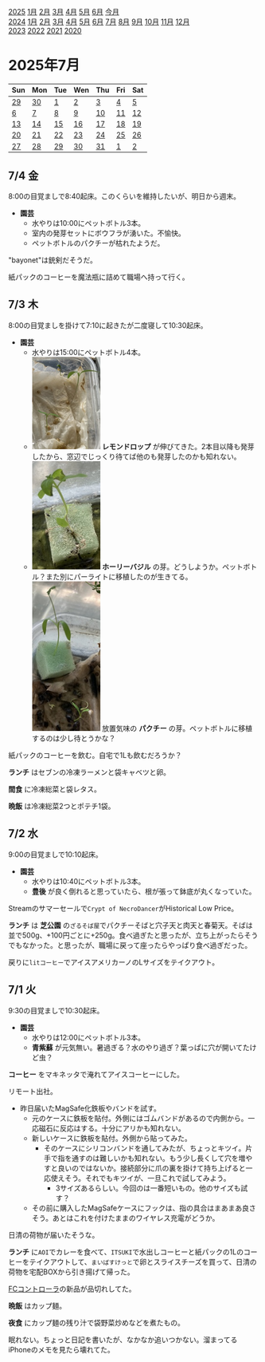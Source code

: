 [2025](README.md#2025) [1月](2025-01.md) [2月](2025-02.md) [3月](2025-03.md) [4月](2025-04.md) [5月](2025-05.md) [6月](2025-06.md) [今月](2025-07.md)  
[2024](README.md#2024) [1月](2024-01.md) [2月](2024-02.md) [3月](2024-03.md) [4月](2024-04.md) [5月](2024-05.md) [6月](2024-06.md) [7月](2024-07.md) [8月](2024-08.md) [9月](2024-09.md) [10月](2024-10.md) [11月](2024-11.md) [12月](2024-12.md)  
[2023](README.md#2023) [2022](README.md#2022) [2021](README.md#2021) [2020](README.md#2020)  

2025年7月
=========

|Sun|Mon|Tue|Wen|Thu|Fri|Sat|
|---|---|---|---|---|---|---|
|[29](2025-06.md#0629-日)|[30](2025-06.md#0630-月)|[1](#0701-火)|[2](#0702-水)|[3](#0703-木)|[4](#0704-金)|[5](#0705-土)|
|[6](#0706-日)|[7](#0707-月)|[8](#0708-火)|[9](#0709-水)|[10](#0710-木)|[11](#0711-金)|[12](#0712-土)|
|[13](#0713-日)|[14](#0714-月)|[15](#0715-火)|[16](#0716-水)|[17](#0717-木)|[18](#0718-金)|[19](#0719-土)|
|[20](#0720-日)|[21](#0721-月)|[22](#0722-火)|[23](#0723-水)|[24](#0724-木)|[25](#0725-金)|[26](#0726-土)|
|[27](#0727-日)|[28](#0728-月)|[29](#0729-火)|[30](#0730-水)|[31](#0731-木)|[1](2025-08.md#0801-金)|[2](2025-08.md#0802-土)|

7/4 金
------

8:00の目覚ましで8:40起床。このくらいを維持したいが、明日から週末。

- __園芸__
  - 水やりは10:00にペットボトル3本。
  - 室内の発芽セットにボウフラが湧いた。不愉快。
  - ペットボトルのパクチーが枯れたようだ。

"bayonet"は銃剣だそうだ。

紙パックのコーヒーを魔法瓶に詰めて職場へ持って行く。


7/3 木
------

8:00の目覚ましを掛けて7:10に起きたが二度寝して10:30起床。

- __園芸__
  - 水やりは15:00にペットボトル4本。
  - <img src='images/%E5%86%99%E7%9C%9F%202025%2D07%2D03%2012%2011%2054.jpg' alt='レモンドロップの芽' width='30%'> __レモンドロップ__ が伸びてきた。2本目以降も発芽したから、窓辺でじっくり待てば他のも発芽したのかも知れない。
  - <img src='images/%E5%86%99%E7%9C%9F%202025%2D07%2D03%2015%2009%2019.jpg' alt='ホーリーバジルの芽' width='30%'> __ホーリーバジル__ の芽。どうしようか。ペットボトル？また別にパーライトに移植したのが生きてる。
<img src='images/%E5%86%99%E7%9C%9F%202025%2D07%2D03%2015%2009%2028.jpg' alt='パクチーの芽' width='30%'> 放置気味の __パクチー__ の芽。ペットボトルに移植するのは少し待とうかな？

紙パックのコーヒーを飲む。自宅で1Lも飲むだろうか？

__ランチ__ はセブンの冷凍ラーメンと袋キャベツと卵。

__間食__ に冷凍総菜と袋レタス。

__晩飯__ は冷凍総菜2つとポテチ1袋。

7/2 水
------

9:00の目覚ましで10:10起床。

- __園芸__
  - 水やりは10:40にペットボトル3本。
  - __豊後__ が良く倒れると思っていたら、根が張って鉢底が丸くなっていた。

Streamのサマーセールで`Crypt of NecroDancer`がHistorical Low Price。

__ランチ__ は __芝公園__ の`ざるそば屋`でパクチーそばと穴子天と肉天と春菊天。そばは並で500g、+100円ごとに+250g。食べ過ぎたと思ったが、立ち上がったらそうでもなかった。と思ったが、職場に戻って座ったらやっぱり食べ過ぎだった。

戻りに`litコーヒー`でアイスアメリカーノのLサイズをテイクアウト。


7/1 火
------

9:30の目覚ましで10:30起床。

- __園芸__
  - 水やりは12:00にペットボトル3本。
  - __青紫蘇__ が元気無い。暑過ぎる？水のやり過ぎ？葉っぱに穴が開いてたけど虫？

__コーヒー__ をマキネッタで淹れてアイスコーヒーにした。

リモート出社。

- 昨日届いたMagSafe化鉄板やバンドを試す。
  - 元のケースに鉄板を貼付。外側にはゴムバンドがあるので内側から。一応磁石に反応はする。十分にアリかも知れない。
  - 新しいケースに鉄板を貼付。外側から貼ってみた。
    - そのケースにシリコンバンドを通してみたが、ちょっとキツイ。片手で指を通すのは難しいかも知れない。もう少し長くして穴を増やすと良いのではないか。接続部分に爪の裏を掛けて持ち上げると一応使えそう。それでもキツイが、一旦これで試してみよう。
      - 3サイズあるらしい。今回のは一番短いもの。他のサイズも試す？
  - その前に購入したMagSafeケースにフックは、指の具合はまあまあ良さそう。あとはこれを付けたままのワイヤレス充電がどうか。

日清の荷物が届いたそうな。

__ランチ__ に`AOI`でカレーを食べて、`ITSUKI`で水出しコーヒーと紙パックの1Lのコーヒーをテイクアウトして、`まいばすけっと`で卵とスライスチーズを買って、日清の荷物を宅配BOXから引き揚げて帰った。

[FCコントローラ](https://www.amazon.co.jp/dp/B0D3PXR1GN/)の新品が品切れしてた。

__晩飯__ はカップ麺。

__夜食__ にカップ麺の残り汁で袋野菜炒めなどを煮たもの。

眠れない。ちょっと日記を書いたが、なかなか追いつかない。溜まってるiPhoneのメモを見たら壊れてた。

<!-- cSpell:words necro -->
